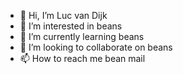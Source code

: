 - 👋 Hi, I’m Luc van Dijk
- 👀 I’m interested in beans
- 🌱 I’m currently learning beans
- 💞️ I’m looking to collaborate on beans
- 📫 How to reach me bean mail

<!---
Spocxy/Spocxy is a ✨ special ✨ repository because its `README.md` (this file) appears on your GitHub profile.
You can click the Preview link to take a look at your changes.
--->
